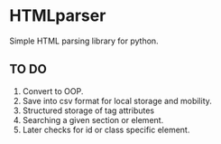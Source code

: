 # HTMLparser

  Simple HTML parsing library for python.

## TO DO

1. Convert to OOP.
2. Save into csv format for local storage and mobility.
3. Structured storage of tag attributes
4. Searching a given section or element.
5. Later checks for id or class specific element.
